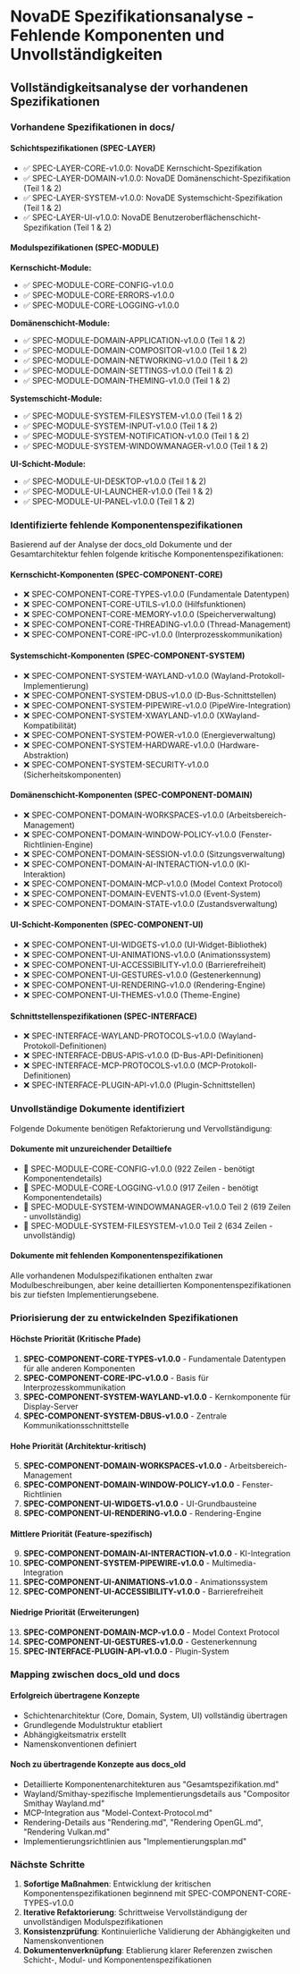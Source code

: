 # NovaDE Spezifikationsanalyse - Fehlende Komponenten und Unvollständigkeiten

## Vollständigkeitsanalyse der vorhandenen Spezifikationen

### Vorhandene Spezifikationen in docs/

#### Schichtspezifikationen (SPEC-LAYER)
- ✅ SPEC-LAYER-CORE-v1.0.0: NovaDE Kernschicht-Spezifikation
- ✅ SPEC-LAYER-DOMAIN-v1.0.0: NovaDE Domänenschicht-Spezifikation (Teil 1 & 2)
- ✅ SPEC-LAYER-SYSTEM-v1.0.0: NovaDE Systemschicht-Spezifikation (Teil 1 & 2)
- ✅ SPEC-LAYER-UI-v1.0.0: NovaDE Benutzeroberflächenschicht-Spezifikation (Teil 1 & 2)

#### Modulspezifikationen (SPEC-MODULE)

**Kernschicht-Module:**
- ✅ SPEC-MODULE-CORE-CONFIG-v1.0.0
- ✅ SPEC-MODULE-CORE-ERRORS-v1.0.0
- ✅ SPEC-MODULE-CORE-LOGGING-v1.0.0

**Domänenschicht-Module:**
- ✅ SPEC-MODULE-DOMAIN-APPLICATION-v1.0.0 (Teil 1 & 2)
- ✅ SPEC-MODULE-DOMAIN-COMPOSITOR-v1.0.0 (Teil 1 & 2)
- ✅ SPEC-MODULE-DOMAIN-NETWORKING-v1.0.0 (Teil 1 & 2)
- ✅ SPEC-MODULE-DOMAIN-SETTINGS-v1.0.0 (Teil 1 & 2)
- ✅ SPEC-MODULE-DOMAIN-THEMING-v1.0.0 (Teil 1 & 2)

**Systemschicht-Module:**
- ✅ SPEC-MODULE-SYSTEM-FILESYSTEM-v1.0.0 (Teil 1 & 2)
- ✅ SPEC-MODULE-SYSTEM-INPUT-v1.0.0 (Teil 1 & 2)
- ✅ SPEC-MODULE-SYSTEM-NOTIFICATION-v1.0.0 (Teil 1 & 2)
- ✅ SPEC-MODULE-SYSTEM-WINDOWMANAGER-v1.0.0 (Teil 1 & 2)

**UI-Schicht-Module:**
- ✅ SPEC-MODULE-UI-DESKTOP-v1.0.0 (Teil 1 & 2)
- ✅ SPEC-MODULE-UI-LAUNCHER-v1.0.0 (Teil 1 & 2)
- ✅ SPEC-MODULE-UI-PANEL-v1.0.0 (Teil 1 & 2)

### Identifizierte fehlende Komponentenspezifikationen

Basierend auf der Analyse der docs_old Dokumente und der Gesamtarchitektur fehlen folgende kritische Komponentenspezifikationen:

#### Kernschicht-Komponenten (SPEC-COMPONENT-CORE)
- ❌ SPEC-COMPONENT-CORE-TYPES-v1.0.0 (Fundamentale Datentypen)
- ❌ SPEC-COMPONENT-CORE-UTILS-v1.0.0 (Hilfsfunktionen)
- ❌ SPEC-COMPONENT-CORE-MEMORY-v1.0.0 (Speicherverwaltung)
- ❌ SPEC-COMPONENT-CORE-THREADING-v1.0.0 (Thread-Management)
- ❌ SPEC-COMPONENT-CORE-IPC-v1.0.0 (Interprozesskommunikation)

#### Systemschicht-Komponenten (SPEC-COMPONENT-SYSTEM)
- ❌ SPEC-COMPONENT-SYSTEM-WAYLAND-v1.0.0 (Wayland-Protokoll-Implementierung)
- ❌ SPEC-COMPONENT-SYSTEM-DBUS-v1.0.0 (D-Bus-Schnittstellen)
- ❌ SPEC-COMPONENT-SYSTEM-PIPEWIRE-v1.0.0 (PipeWire-Integration)
- ❌ SPEC-COMPONENT-SYSTEM-XWAYLAND-v1.0.0 (XWayland-Kompatibilität)
- ❌ SPEC-COMPONENT-SYSTEM-POWER-v1.0.0 (Energieverwaltung)
- ❌ SPEC-COMPONENT-SYSTEM-HARDWARE-v1.0.0 (Hardware-Abstraktion)
- ❌ SPEC-COMPONENT-SYSTEM-SECURITY-v1.0.0 (Sicherheitskomponenten)

#### Domänenschicht-Komponenten (SPEC-COMPONENT-DOMAIN)
- ❌ SPEC-COMPONENT-DOMAIN-WORKSPACES-v1.0.0 (Arbeitsbereich-Management)
- ❌ SPEC-COMPONENT-DOMAIN-WINDOW-POLICY-v1.0.0 (Fenster-Richtlinien-Engine)
- ❌ SPEC-COMPONENT-DOMAIN-SESSION-v1.0.0 (Sitzungsverwaltung)
- ❌ SPEC-COMPONENT-DOMAIN-AI-INTERACTION-v1.0.0 (KI-Interaktion)
- ❌ SPEC-COMPONENT-DOMAIN-MCP-v1.0.0 (Model Context Protocol)
- ❌ SPEC-COMPONENT-DOMAIN-EVENTS-v1.0.0 (Event-System)
- ❌ SPEC-COMPONENT-DOMAIN-STATE-v1.0.0 (Zustandsverwaltung)

#### UI-Schicht-Komponenten (SPEC-COMPONENT-UI)
- ❌ SPEC-COMPONENT-UI-WIDGETS-v1.0.0 (UI-Widget-Bibliothek)
- ❌ SPEC-COMPONENT-UI-ANIMATIONS-v1.0.0 (Animationssystem)
- ❌ SPEC-COMPONENT-UI-ACCESSIBILITY-v1.0.0 (Barrierefreiheit)
- ❌ SPEC-COMPONENT-UI-GESTURES-v1.0.0 (Gestenerkennung)
- ❌ SPEC-COMPONENT-UI-RENDERING-v1.0.0 (Rendering-Engine)
- ❌ SPEC-COMPONENT-UI-THEMES-v1.0.0 (Theme-Engine)

#### Schnittstellenspezifikationen (SPEC-INTERFACE)
- ❌ SPEC-INTERFACE-WAYLAND-PROTOCOLS-v1.0.0 (Wayland-Protokoll-Definitionen)
- ❌ SPEC-INTERFACE-DBUS-APIS-v1.0.0 (D-Bus-API-Definitionen)
- ❌ SPEC-INTERFACE-MCP-PROTOCOLS-v1.0.0 (MCP-Protokoll-Definitionen)
- ❌ SPEC-INTERFACE-PLUGIN-API-v1.0.0 (Plugin-Schnittstellen)

### Unvollständige Dokumente identifiziert

Folgende Dokumente benötigen Refaktorierung und Vervollständigung:

#### Dokumente mit unzureichender Detailtiefe
- 🔄 SPEC-MODULE-CORE-CONFIG-v1.0.0 (922 Zeilen - benötigt Komponentendetails)
- 🔄 SPEC-MODULE-CORE-LOGGING-v1.0.0 (917 Zeilen - benötigt Komponentendetails)
- 🔄 SPEC-MODULE-SYSTEM-WINDOWMANAGER-v1.0.0 Teil 2 (619 Zeilen - unvollständig)
- 🔄 SPEC-MODULE-SYSTEM-FILESYSTEM-v1.0.0 Teil 2 (634 Zeilen - unvollständig)

#### Dokumente mit fehlenden Komponentenspezifikationen
Alle vorhandenen Modulspezifikationen enthalten zwar Modulbeschreibungen, aber keine detaillierten Komponentenspezifikationen bis zur tiefsten Implementierungsebene.

### Priorisierung der zu entwickelnden Spezifikationen

#### Höchste Priorität (Kritische Pfade)
1. **SPEC-COMPONENT-CORE-TYPES-v1.0.0** - Fundamentale Datentypen für alle anderen Komponenten
2. **SPEC-COMPONENT-CORE-IPC-v1.0.0** - Basis für Interprozesskommunikation
3. **SPEC-COMPONENT-SYSTEM-WAYLAND-v1.0.0** - Kernkomponente für Display-Server
4. **SPEC-COMPONENT-SYSTEM-DBUS-v1.0.0** - Zentrale Kommunikationsschnittstelle

#### Hohe Priorität (Architektur-kritisch)
5. **SPEC-COMPONENT-DOMAIN-WORKSPACES-v1.0.0** - Arbeitsbereich-Management
6. **SPEC-COMPONENT-DOMAIN-WINDOW-POLICY-v1.0.0** - Fenster-Richtlinien
7. **SPEC-COMPONENT-UI-WIDGETS-v1.0.0** - UI-Grundbausteine
8. **SPEC-COMPONENT-UI-RENDERING-v1.0.0** - Rendering-Engine

#### Mittlere Priorität (Feature-spezifisch)
9. **SPEC-COMPONENT-DOMAIN-AI-INTERACTION-v1.0.0** - KI-Integration
10. **SPEC-COMPONENT-SYSTEM-PIPEWIRE-v1.0.0** - Multimedia-Integration
11. **SPEC-COMPONENT-UI-ANIMATIONS-v1.0.0** - Animationssystem
12. **SPEC-COMPONENT-UI-ACCESSIBILITY-v1.0.0** - Barrierefreiheit

#### Niedrige Priorität (Erweiterungen)
13. **SPEC-COMPONENT-DOMAIN-MCP-v1.0.0** - Model Context Protocol
14. **SPEC-COMPONENT-UI-GESTURES-v1.0.0** - Gestenerkennung
15. **SPEC-INTERFACE-PLUGIN-API-v1.0.0** - Plugin-System

### Mapping zwischen docs_old und docs

#### Erfolgreich übertragene Konzepte
- Schichtenarchitektur (Core, Domain, System, UI) vollständig übertragen
- Grundlegende Modulstruktur etabliert
- Abhängigkeitsmatrix erstellt
- Namenskonventionen definiert

#### Noch zu übertragende Konzepte aus docs_old
- Detaillierte Komponentenarchitekturen aus "Gesamtspezifikation.md"
- Wayland/Smithay-spezifische Implementierungsdetails aus "Compositor Smithay Wayland.md"
- MCP-Integration aus "Model-Context-Protocol.md"
- Rendering-Details aus "Rendering.md", "Rendering OpenGL.md", "Rendering Vulkan.md"
- Implementierungsrichtlinien aus "Implementierungsplan.md"

### Nächste Schritte

1. **Sofortige Maßnahmen**: Entwicklung der kritischen Komponentenspezifikationen beginnend mit SPEC-COMPONENT-CORE-TYPES-v1.0.0
2. **Iterative Refaktorierung**: Schrittweise Vervollständigung der unvollständigen Modulspezifikationen
3. **Konsistenzprüfung**: Kontinuierliche Validierung der Abhängigkeiten und Namenskonventionen
4. **Dokumentenverknüpfung**: Etablierung klarer Referenzen zwischen Schicht-, Modul- und Komponentenspezifikationen

